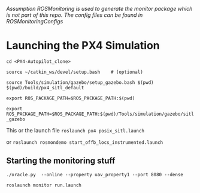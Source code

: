 *Assumption* _ROSMonitoring is used to generate the monitor package which is not part of this repo. The config files can be found in ROSMonitoringConfigs_

# Launching the PX4 Simulation 

`cd <PX4-Autopilot_clone>`

`source ~/catkin_ws/devel/setup.bash    # (optional)`

`source Tools/simulation/gazebo/setup_gazebo.bash $(pwd) $(pwd)/build/px4_sitl_default`

`export ROS_PACKAGE_PATH=$ROS_PACKAGE_PATH:$(pwd)`

`export ROS_PACKAGE_PATH=$ROS_PACKAGE_PATH:$(pwd)/Tools/simulation/gazebo/sitl_gazebo`

This or the launch file 
`roslaunch px4 posix_sitl.launch`

or `roslaunch rosmondemo start_offb_locs_instrumented.launch`



## Starting the monitoring stuff 

``./oracle.py  --online --property uav_property1 --port 8080 --dense``


`` roslaunch monitor run.launch ``
